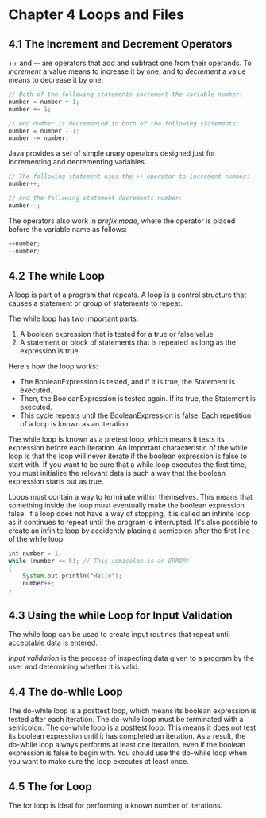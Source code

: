 # **Chapter 4 Loops and Files**
## **4.1 The Increment and Decrement Operators**
++ and -- are operators that add and subtract one from their operands.
To *increment* a value means to increase it by one, and to *decrement* a value means to decrease it by one.

```java
// Both of the following statements increment the variable number:
number = number + 1;
number += 1;

// And number is decremented in both of the following statements:
number = number - 1;
number -= number;
```

Java provides a set of simple unary operators designed just for incrementing and decrementing variables.
```java
// The following statement uses the ++ operator to increment number:
number++;

// And the following statement decrements number:
number--;
```

The operators also work in *prefix mode*, where the operator is placed before the variable name as follows:
```java
++number;
--number;
```

## **4.2 The while Loop**
A loop is part of a program that repeats.
A loop is a control structure that causes a statement or group of statements to repeat.

The while loop has two important parts:
1. A boolean expression that is tested for a true or false value
2. A statement or block of statements that is repeated as long as the expression is true

Here's how the loop works:
* The BooleanExpression is tested, and if it is true, the Statement is executed.
* Then, the BooleanExpression is tested again. If its true, the Statement is executed.
* This cycle repeats until the BooleanExpression is false.
Each repetition of a loop is known as an iteration.

The while loop is known as a pretest loop, which means it tests its expression before each iteration.
An important characteristic of the while loop is that the loop will never iterate if the boolean expression is false to start with.
If you want to be sure that a while loop executes the first time, you must initialize the relevant data is such a way that the boolean expression starts out as true.

Loops must contain a way to terminate within themselves. This means that something inside the loop must eventually make the boolean expression false.
If a loop does not have a way of stopping, it is called an infinite loop as it continues to repeat until the program is interrupted.
It's also possible to create an infinite loop by accidently placing a semicolon after the first line of the while loop.
```java
int number = 1;
while (number <= 5); // This semicolon is an ERROR!
{
    System.out.println("Hello");
    number++;
}
```

## **4.3 Using the while Loop for Input Validation**
The while loop can be used to create input routines that repeat until acceptable data is entered.

*Input validation* is the process of inspecting data given to a program by the user and determining whether it is valid.

## **4.4 The do-while Loop**
The do-while loop is a posttest loop, which means its boolean expression is tested after each iteration.
The do-while loop must be terminated with a semicolon.
The do-while loop is a posttest loop. This means it does not test its boolean expression until it has completed an iteration.
As a result, the do-while loop always performs at least one iteration, even if the boolean expression is false to begin with.
You should use the do-while loop when you want to make sure the loop executes at least once.

## **4.5 The for Loop**
The for loop is ideal for performing a known number of iterations.